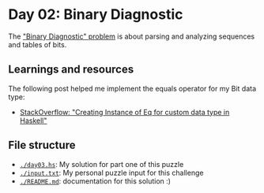 # Day 02: Binary Diagnostic
The ["Binary Diagnostic" problem](https://adventofcode.com/2021/day/3) is about parsing and analyzing sequences and tables of bits.

## Learnings and resources
The following post helped me implement the equals operator for my Bit data type:
* [StackOverflow: "Creating Instance of Eq for custom data type in Haskell"](https://stackoverflow.com/a/40695460/5424404)

## File structure
* [`./day03.hs`](./day03.hs): My solution for part one of this puzzle
* [`./input.txt`](./input.txt): My personal puzzle input for this challenge
* [`./README.md`](./README.md): documentation for this solution :)
